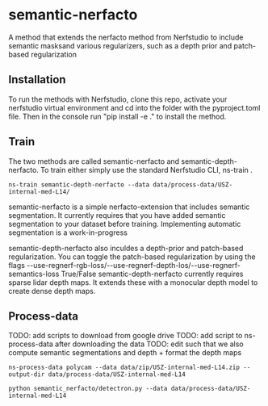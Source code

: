 # semantic-nerfacto

A method that extends the nerfacto method from Nerfstudio to include semantic masksand various regularizers, such as a depth prior and patch-based regularization

## Installation
To run the methods with Nerfstudio, clone this repo, activate your nerfstudio virtual environment and cd into the folder with the pyproject.toml file.
Then  in the console run "pip install -e ." to install the method.

## Train
The two methods are called semantic-nerfacto and semantic-depth-nerfacto. To train either simply use the standard Nerfstudio CLI, ns-train <method>.

```
ns-train semantic-depth-nerfacto --data data/process-data/USZ-internal-med-L14/
```

semantic-nerfacto is a simple nerfacto-extension that includes semantic segmentation. It currently requires that you have added semantic segmentation to your dataset before training.
Implementing automatic segmentation is a work-in-progress

semantic-depth-nerfacto also inculdes a depth-prior and patch-based regularization. You can toggle the patch-based regularization by using the flags --use-regnerf-rgb-loss/--use-regnerf-depth-los/--use-regnerf-semantics-loss True/False
semantic-depth-nerfacto currently requires sparse lidar depth maps. It extends these with a monocular depth model to create dense depth maps.

## Process-data

TODO: add scripts to download from google drive
TODO: add script to ns-process-data after downloading the data 
TODO: edit such that we also compute semantic segmentations and depth + format the depth maps


```
ns-process-data polycam --data data/zip/USZ-internal-med-L14.zip --output-dir data/process-data/USZ-internal-med-L14
```

```
python semantic_nerfacto/detectron.py --data data/process-data/USZ-internal-med-L14
```
